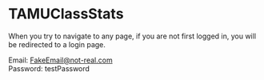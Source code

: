 # TAMUClassStats

When you try to navigate to any page, if you are not first logged in, you will be redirected to a login page.

Email: FakeEmail@not-real.com<br />
Password: testPassword
